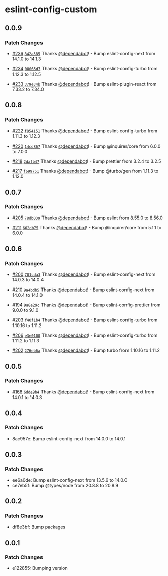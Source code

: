# eslint-config-custom

## 0.0.9

### Patch Changes

- [#236](https://github.com/Jensen95/inquirer-plugins/pull/236) [`842a385`](https://github.com/Jensen95/inquirer-plugins/commit/842a3854d98e46c27ed1a9bc0938f2ec2cb0d078) Thanks [@dependabot](https://github.com/apps/dependabot)! - Bump eslint-config-next from 14.1.0 to 14.1.3

- [#234](https://github.com/Jensen95/inquirer-plugins/pull/234) [`08065d7`](https://github.com/Jensen95/inquirer-plugins/commit/08065d724cab39b311ad75b1ca9cb76131da009e) Thanks [@dependabot](https://github.com/apps/dependabot)! - Bump eslint-config-turbo from 1.12.3 to 1.12.5

- [#233](https://github.com/Jensen95/inquirer-plugins/pull/233) [`379e34b`](https://github.com/Jensen95/inquirer-plugins/commit/379e34b2e181c2b95ab407060ad5371d10673ea6) Thanks [@dependabot](https://github.com/apps/dependabot)! - Bump eslint-plugin-react from 7.33.2 to 7.34.0

## 0.0.8

### Patch Changes

- [#222](https://github.com/Jensen95/inquirer-plugins/pull/222) [`f854151`](https://github.com/Jensen95/inquirer-plugins/commit/f8541518bbe706217643769524ac42719ea69ec6) Thanks [@dependabot](https://github.com/apps/dependabot)! - Bump eslint-config-turbo from 1.11.3 to 1.12.3

- [#220](https://github.com/Jensen95/inquirer-plugins/pull/220) [`14cd867`](https://github.com/Jensen95/inquirer-plugins/commit/14cd867fd9aae30d791935ac06644b5ed7761aff) Thanks [@dependabot](https://github.com/apps/dependabot)! - Bump @inquirer/core from 6.0.0 to 7.0.0

- [#218](https://github.com/Jensen95/inquirer-plugins/pull/218) [`2dafb47`](https://github.com/Jensen95/inquirer-plugins/commit/2dafb47ea4f95dd0b067580c4f8ef59072526443) Thanks [@dependabot](https://github.com/apps/dependabot)! - Bump prettier from 3.2.4 to 3.2.5

- [#217](https://github.com/Jensen95/inquirer-plugins/pull/217) [`f699751`](https://github.com/Jensen95/inquirer-plugins/commit/f69975149e144c59fca9bcbd349049b7f9d928e7) Thanks [@dependabot](https://github.com/apps/dependabot)! - Bump @turbo/gen from 1.11.3 to 1.12.0

## 0.0.7

### Patch Changes

- [#205](https://github.com/Jensen95/inquirer-plugins/pull/205) [`78db039`](https://github.com/Jensen95/inquirer-plugins/commit/78db039451e6249e72a1ef92c97c3607c329f02f) Thanks [@dependabot](https://github.com/apps/dependabot)! - Bump eslint from 8.55.0 to 8.56.0

- [#211](https://github.com/Jensen95/inquirer-plugins/pull/211) [`662db75`](https://github.com/Jensen95/inquirer-plugins/commit/662db75c5cc1a2307da7c10bfcdc0860a019e517) Thanks [@dependabot](https://github.com/apps/dependabot)! - Bump @inquirer/core from 5.1.1 to 6.0.0

## 0.0.6

### Patch Changes

- [#200](https://github.com/Jensen95/inquirer-plugins/pull/200) [`701cda3`](https://github.com/Jensen95/inquirer-plugins/commit/701cda3c4fcd6b4a0e748b08f35f8008980598ff) Thanks [@dependabot](https://github.com/apps/dependabot)! - Bump eslint-config-next from 14.0.3 to 14.0.4

- [#210](https://github.com/Jensen95/inquirer-plugins/pull/210) [`9a4bdb5`](https://github.com/Jensen95/inquirer-plugins/commit/9a4bdb5c1568995494f31ad0bcc9e6b3290fd3ef) Thanks [@dependabot](https://github.com/apps/dependabot)! - Bump eslint-config-next from 14.0.4 to 14.1.0

- [#194](https://github.com/Jensen95/inquirer-plugins/pull/194) [`9a8e29c`](https://github.com/Jensen95/inquirer-plugins/commit/9a8e29cfe3f38e86a33d06f549bd66df92cead4b) Thanks [@dependabot](https://github.com/apps/dependabot)! - Bump eslint-config-prettier from 9.0.0 to 9.1.0

- [#203](https://github.com/Jensen95/inquirer-plugins/pull/203) [`f40f1b4`](https://github.com/Jensen95/inquirer-plugins/commit/f40f1b46f154e2a812f2fbdb07cb2b32042babc5) Thanks [@dependabot](https://github.com/apps/dependabot)! - Bump eslint-config-turbo from 1.10.16 to 1.11.2

- [#206](https://github.com/Jensen95/inquirer-plugins/pull/206) [`e3e0100`](https://github.com/Jensen95/inquirer-plugins/commit/e3e0100a6748ee52650597c6371f1d923ecebbbf) Thanks [@dependabot](https://github.com/apps/dependabot)! - Bump eslint-config-turbo from 1.11.2 to 1.11.3

- [#202](https://github.com/Jensen95/inquirer-plugins/pull/202) [`276eb6a`](https://github.com/Jensen95/inquirer-plugins/commit/276eb6ac56baef4cac391215dfeed7f43597f38d) Thanks [@dependabot](https://github.com/apps/dependabot)! - Bump turbo from 1.10.16 to 1.11.2

## 0.0.5

### Patch Changes

- [#168](https://github.com/Jensen95/inquirer-plugins/pull/168) [`6dde9b4`](https://github.com/Jensen95/inquirer-plugins/commit/6dde9b4a9aa874fb5abebe5f4d70b8c8fd0b175d) Thanks [@dependabot](https://github.com/apps/dependabot)! - Bump eslint-config-next from 14.0.1 to 14.0.3

## 0.0.4

### Patch Changes

- 8ac957e: Bump eslint-config-next from 14.0.0 to 14.0.1

## 0.0.3

### Patch Changes

- ee6a0de: Bump eslint-config-next from 13.5.6 to 14.0.0
- ce7eb5f: Bump @types/node from 20.8.8 to 20.8.9

## 0.0.2

### Patch Changes

- df8e3bf: Bump packages

## 0.0.1

### Patch Changes

- e122855: Bumping version
